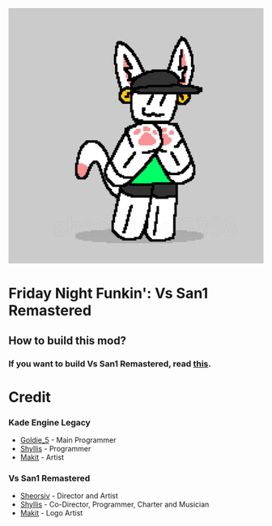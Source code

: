 
![Lol](assets/san1/images/NO.png)

# Friday Night Funkin': Vs San1 Remastered

## How to build this mod?

### If you want to build Vs San1 Remastered, read [this](https://github.com/Goldie5fnf/Kade-Engine-Legacy/blob/main/docs/building.md).

# Credit
### Kade Engine Legacy
- [Goldie_5](https://youtube.com/@goldie-5250) - Main Programmer
- [Shyllis](https://www.twitter.com/dolpshy) - Programmer
- [Makit](https://youtube.com/@makit8854) - Artist

### Vs San1 Remastered
- [Sheorsiv](https://www.youtube.com/@sheorsiv) - Director and Artist
- [Shyllis](https://www.twitter.com/dolpshy) - Co-Director, Programmer, Charter and Musician 
- [Makit](https://youtube.com/@makit8854) - Logo Artist